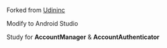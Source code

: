 Forked from [Udininc](https://github.com/Udinic/AccountAuthenticator)

Modify to Android Studio

Study for **AccountManager** &  **AccountAuthenticator**
